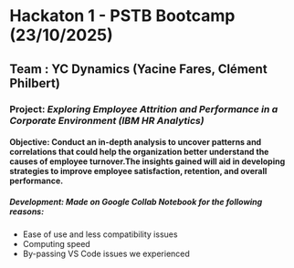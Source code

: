 # Hackaton 1 - PSTB Bootcamp (23/10/2025)
## Team : **YC Dynamics (Yacine Fares, Clément Philbert)**
### Project: *Exploring Employee Attrition and Performance in a Corporate Environment (IBM HR Analytics)*
#### Objective: Conduct an in-depth analysis to uncover patterns and correlations that could help the organization better understand the causes of employee turnover.The insights gained will aid in developing strategies to improve employee satisfaction, retention, and overall performance.
##### Development: Made on Google Collab Notebook for the following reasons:
- Ease of use and less compatibility issues
- Computing speed
- By-passing VS Code issues we experienced
